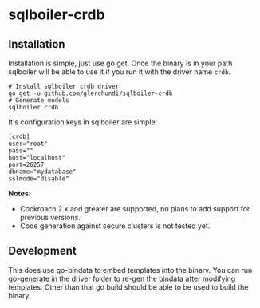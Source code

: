 # sqlboiler-crdb

## Installation

Installation is simple, just use go get. Once the binary is in your path sqlboiler will be able to use it if you run it with the driver name `crdb`.
```
# Install sqlboiler crdb driver
go get -u github.com/glerchundi/sqlboiler-crdb
# Generate models
sqlboiler crdb
```
It's configuration keys in sqlboiler are simple:
```
[crdb]
user="root"
pass=""
host="localhost"
port=26257
dbname="mydatabase"
sslmode="disable"
```

**Notes**:
* Cockroach 2.x and greater are supported, no plans to add support for previous versions.
* Code generation against secure clusters is not tested yet.

## Development

This does use go-bindata to embed templates into the binary. You can run go-generate in the driver folder to re-gen the bindata after modifying templates. Other than that go build should be able to be used to build the binary.

